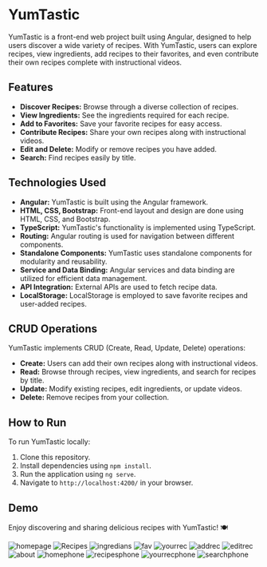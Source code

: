 # YumTastic

YumTastic is a front-end web project built using Angular, designed to help users discover a wide variety of recipes. With YumTastic, users can explore recipes, view ingredients, add recipes to their favorites, and even contribute their own recipes complete with instructional videos.

## Features

- **Discover Recipes:** Browse through a diverse collection of recipes.
- **View Ingredients:** See the ingredients required for each recipe.
- **Add to Favorites:** Save your favorite recipes for easy access.
- **Contribute Recipes:** Share your own recipes along with instructional videos.
- **Edit and Delete:** Modify or remove recipes you have added.
- **Search:** Find recipes easily by title.

## Technologies Used

- **Angular:** YumTastic is built using the Angular framework.
- **HTML, CSS, Bootstrap:** Front-end layout and design are done using HTML, CSS, and Bootstrap.
- **TypeScript:** YumTastic's functionality is implemented using TypeScript.
- **Routing:** Angular routing is used for navigation between different components.
- **Standalone Components:** YumTastic uses standalone components for modularity and reusability.
- **Service and Data Binding:** Angular services and data binding are utilized for efficient data management.
- **API Integration:** External APIs are used to fetch recipe data.
- **LocalStorage:** LocalStorage is employed to save favorite recipes and user-added recipes.


## CRUD Operations

YumTastic implements CRUD (Create, Read, Update, Delete) operations:

- **Create:** Users can add their own recipes along with instructional videos.
- **Read:** Browse through recipes, view ingredients, and search for recipes by title.
- **Update:** Modify existing recipes, edit ingredients, or update videos.
- **Delete:** Remove recipes from your collection.

## How to Run

To run YumTastic locally:

1. Clone this repository.
2. Install dependencies using `npm install`.
3. Run the application using `ng serve`.
4. Navigate to `http://localhost:4200/` in your browser.

## Demo
Enjoy discovering and sharing delicious recipes with YumTastic! 🍽️

![homepage](https://github.com/mo-ibrahim22/YumTastic/assets/125498637/5a4ba051-f859-478b-a319-b1b032499966)
![Recipes](https://github.com/mo-ibrahim22/YumTastic/assets/125498637/14d138b9-70c6-4a0e-836c-bfcb4d39396d)
![ingredians](https://github.com/mo-ibrahim22/YumTastic/assets/125498637/7ea39927-b75a-4a5e-a225-6583b46dacc4)
![fav](https://github.com/mo-ibrahim22/YumTastic/assets/125498637/b0322612-1665-47ac-bb1d-176657d9df38)
![yourrec](https://github.com/mo-ibrahim22/YumTastic/assets/125498637/a3fc15b4-88b9-4797-a08c-5b858cf0b783)
![addrec](https://github.com/mo-ibrahim22/YumTastic/assets/125498637/d783a09c-5008-402b-aad7-37a0ac82132c)
![editrec](https://github.com/mo-ibrahim22/YumTastic/assets/125498637/fa70541b-139e-4707-a0d2-c87e7d432e91)
![about](https://github.com/mo-ibrahim22/YumTastic/assets/125498637/a50ed957-7c73-45d8-b396-790516b1c3c3)
![homephone](https://github.com/mo-ibrahim22/YumTastic/assets/125498637/7f2d96d5-ecce-4cf8-880a-34dacd2f1458)
![recipesphone](https://github.com/mo-ibrahim22/YumTastic/assets/125498637/b66a9e75-5235-489f-8158-718f6fe9ba9b)
![yourrecphone](https://github.com/mo-ibrahim22/YumTastic/assets/125498637/7a217957-eb5e-4b7b-bdcd-139d58a2a572)
![searchphone](https://github.com/mo-ibrahim22/YumTastic/assets/125498637/588dcca7-5ab1-4b8c-b94c-575c0cc7a9e1)


